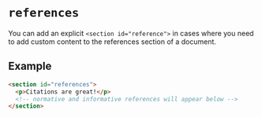 # `references`

You can add an explicit `<section id="reference">` in cases where you need to add custom content to the references section of a document.

## Example

```html "example": "List of normative and non-normated citations."
<section id="references">
  <p>Citations are great!</p>
  <!-- normative and informative references will appear below -->
</section>
```
